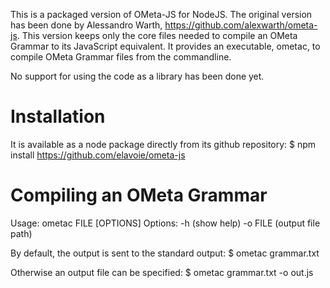 This is a packaged version of OMeta-JS for NodeJS. The original version has been done by Alessandro Warth, https://github.com/alexwarth/ometa-js. This version keeps only the core files needed to compile an OMeta Grammar to its JavaScript equivalent. It provides an executable, ometac, to compile OMeta Grammar files from the commandline.

No support for using the code as a library has been done yet.

# Installation

It is available as a node package directly from its github repository:
    $ npm install https://github.com/elavoie/ometa-js

# Compiling an OMeta Grammar

Usage:
    ometac FILE [OPTIONS]
Options:
    -h (show help)
    -o FILE (output file path)

By default, the output is sent to the standard output:
    $ ometac grammar.txt 

Otherwise an output file can be specified:
    $ ometac grammar.txt -o out.js 
